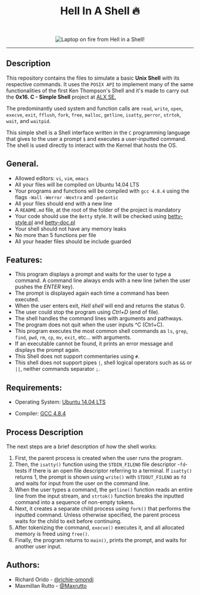 <h1 align ="center">Hell In A Shell 🔥</h1><br>
<p align="center">
<img src="https://iili.io/HgHDhDN.md.jpg" alt="Laptop on fire from Hell in a Shell!" border="0"></a>
</p>
<hr /> 

## Description

This repository contains the files to simulate a basic **Unix Shell** with its respective commands. It uses the `POSIX API` to implement many of the same functionalities of the first Ken Thompson's Shell and it's made to carry out the **0x16. C - Simple Shell** project at [ALX SE.](https://www.alxafrica.com/ "ALX Africa.")

The predominantly used system and function calls are `read`, `write`, `open`, `execve`, `exit`, `fflush`, `fork`, `free`, `malloc`, `getline`, `isatty`, `perror`, `strtok`, `wait`, and `waitpid`.

This simple shell is a Shell interface written in the `C` programming language that gives to the user a prompt `$` and executes a user-inputted command. The shell is used directly to interact with the Kernel that hosts the OS.

## General.

- Allowed editors: `vi`, `vim`, `emacs`
- All your files will be compiled on Ubuntu 14.04 LTS
- Your programs and functions will be compiled with `gcc 4.8.4` using the flags `-Wall` `-Werror` `-Wextra` and `-pedantic`
- All your files should end with a new line
- A `README.md` file, at the root of the folder of the project is mandatory
- Your code should use the `Betty` style. It will be checked using [betty-style.pl](https://github.com/holbertonschool/Betty/blob/master/betty-style.pl "betty-style.pl") and [betty-doc.pl](https://github.com/holbertonschool/Betty/blob/master/betty-doc.pl "betty-doc.pl")
- Your shell should not have any memory leaks
- No more than 5 functions per file
- All your header files should be include guarded

## Features:
* This program displays a prompt and waits for the user to type a command. A command line always ends with a new line (when the user pushes the *ENTER* key).
* The prompt is displayed again each time a command has been executed.
* When the user enters exit, *Hell shell* will end and returns the status 0.
* The user could stop the program using *Ctrl+D* (end of file).
* The shell handles the command lines with arguments and pathways.
* The program does not quit when the user inputs ^C (Ctrl+C).
* This program executes the most common shell commands as `ls`, `grep`, `find`, `pwd`, `rm`, `cp`, `mv`, `exit`, etc... with arguments.
* If an executable cannot be found, it prints an error message and displays the prompt again.
* This Shell does not support commentaries using `#`.
* This shell does not support pipes `|`, shell logical operators such as `&&` or `||`, neither commands separator `;`.

## Requirements:

* Operating System: [Ubuntu 14.04 LTS](http://releases.ubuntu.com/14.04/)

* Compiler: [GCC 4.8.4](https://gcc.gnu.org/gcc-4.8/)


## Process Description

The next steps are a brief description of how the shell works:

1. First, the parent process is created when the user runs the program.
2. Then, the `isatty()` function using the `STDIN_FILENO` file descriptor -`fd`- tests if there is an open file descriptor referring to a terminal. If `isatty()` returns 1, the prompt is shown using `write()` with `STDOUT_FILENO` as `fd` and waits for input from the user on the command line.
3. When the user types a command, the `getline()` function reads an entire line from the input stream, and `strtok()` function breaks the inputted command into a sequence of non-empty tokens.
4. Next, it creates a separate child process using `fork()` that performs the inputted command. Unless otherwise specified, the parent process waits for the child to exit before continuing.
5. After tokenizing the command, `execve()` executes it, and all allocated memory is freed using `free()`.
6. Finally, the program returns to `main()`, prints the prompt, and waits for another user input.


## Authors:

- Richard Orido - [@richie-omondi](https://github.com/richie-omondi) 
- Maxmillan Rutto - [@Maxrutto](https://github.com/Maxrutto)
